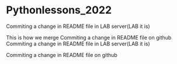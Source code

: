 # Pythonlessons_2022


Commiting a change in README file in LAB server(LAB it is)

This is how we merge
Commiting a change in README file on github
Commiting a change in README file in LAB server(LAB it is)

Commiting a change in README file on github

